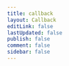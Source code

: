 ```yaml
---
title: callback
layout: Callback
editLink: false
lastUpdated: false
publish: false
comment: false
sidebar: false
---
```


